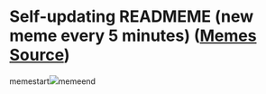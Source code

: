 # Self-updating READMEME (new meme every 5 minutes) ([Memes Source](https://bramses.notion.site/a49c1e962b7646879176ac3b327b6533?v=4d1eda54b170483cb03a40f257231764))

memestart![](https://www.notion.so/image/https%3A%2F%2Fs3-us-west-2.amazonaws.com%2Fsecure.notion-static.com%2Fc6c584a1-e828-441b-bb9c-95e97e0e9a35%2F9E0C4F99-AA91-43C9-A278-5C45B073DD28.jpeg?table=block&id=a1c83a01-8fca-4f7c-bc9a-3f6eacc76e92&cache=v2)memeend
